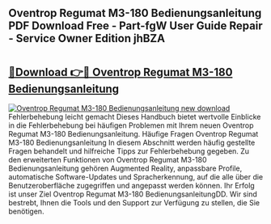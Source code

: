 ## Oventrop Regumat M3-180 Bedienungsanleitung PDF Download Free - Part-fgW User Guide Repair - Service Owner Edition jhBZA

# <h2><a href="http://df37h1e.blite.top/?on=Oventrop+Regumat+M3-180+Bedienungsanleitung">🔗Download 👉🔴 Oventrop Regumat M3-180 Bedienungsanleitung</a></h2>

[![Oventrop Regumat M3-180 Bedienungsanleitung new download](https://i.imgur.com/lujVjoI.png)](http://df37h1e.blite.top/?on=Oventrop+Regumat+M3-180+Bedienungsanleitung)
Fehlerbehebung leicht gemacht Dieses Handbuch bietet wertvolle Einblicke in die Fehlerbehebung bei häufigen Problemen mit Ihrem neuen Oventrop Regumat M3-180 Bedienungsanleitung. Häufige Fragen Oventrop Regumat M3-180 Bedienungsanleitung In diesem Abschnitt werden häufig gestellte Fragen behandelt und hilfreiche Tipps zur Fehlerbehebung gegeben. Zu den erweiterten Funktionen von Oventrop Regumat M3-180 Bedienungsanleitung gehören Augmented Reality, anpassbare Profile, automatische Software-Updates und Spracherkennung, auf die alle über die Benutzeroberfläche zugegriffen und angepasst werden können. Ihr Erfolg ist unser Ziel Oventrop Regumat M3-180 BedienungsanleitungDD. Wir sind bestrebt, Ihnen die Tools und den Support zur Verfügung zu stellen, die Sie benötigen.
